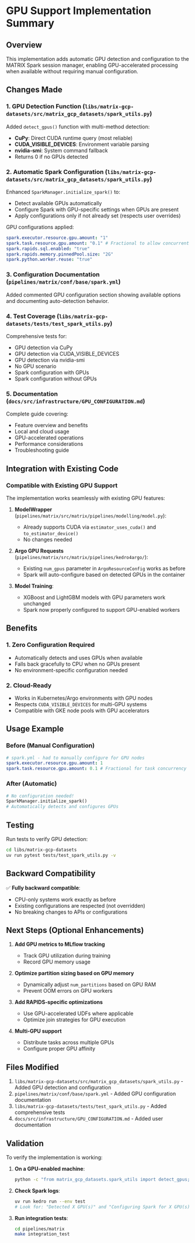# GPU Support Implementation Summary

## Overview

This implementation adds automatic GPU detection and configuration to the MATRIX Spark session manager, enabling GPU-accelerated processing when available without requiring manual configuration.

## Changes Made

### 1. GPU Detection Function (`libs/matrix-gcp-datasets/src/matrix_gcp_datasets/spark_utils.py`)

Added `detect_gpus()` function with multi-method detection:

- **CuPy**: Direct CUDA runtime query (most reliable)
- **CUDA_VISIBLE_DEVICES**: Environment variable parsing
- **nvidia-smi**: System command fallback
- Returns 0 if no GPUs detected

### 2. Automatic Spark Configuration (`libs/matrix-gcp-datasets/src/matrix_gcp_datasets/spark_utils.py`)

Enhanced `SparkManager.initialize_spark()` to:

- Detect available GPUs automatically
- Configure Spark with GPU-specific settings when GPUs are present
- Apply configurations only if not already set (respects user overrides)

GPU configurations applied:

```yaml
spark.executor.resource.gpu.amount: "1"
spark.task.resource.gpu.amount: "0.1" # Fractional to allow concurrent tasks
spark.rapids.sql.enabled: "true"
spark.rapids.memory.pinnedPool.size: "2G"
spark.python.worker.reuse: "true"
```

### 3. Configuration Documentation (`pipelines/matrix/conf/base/spark.yml`)

Added commented GPU configuration section showing available options and documenting auto-detection behavior.

### 4. Test Coverage (`libs/matrix-gcp-datasets/tests/test_spark_utils.py`)

Comprehensive tests for:

- GPU detection via CuPy
- GPU detection via CUDA_VISIBLE_DEVICES
- GPU detection via nvidia-smi
- No GPU scenario
- Spark configuration with GPUs
- Spark configuration without GPUs

### 5. Documentation (`docs/src/infrastructure/GPU_CONFIGURATION.md`)

Complete guide covering:

- Feature overview and benefits
- Local and cloud usage
- GPU-accelerated operations
- Performance considerations
- Troubleshooting guide

## Integration with Existing Code

### Compatible with Existing GPU Support

The implementation works seamlessly with existing GPU features:

1. **ModelWrapper** (`pipelines/matrix/src/matrix/pipelines/modelling/model.py`):

   - Already supports CUDA via `estimator_uses_cuda()` and `to_estimator_device()`
   - No changes needed

2. **Argo GPU Requests** (`pipelines/matrix/src/matrix/pipelines/kedro4argo/`):

   - Existing `num_gpus` parameter in `ArgoResourceConfig` works as before
   - Spark will auto-configure based on detected GPUs in the container

3. **Model Training**:
   - XGBoost and LightGBM models with GPU parameters work unchanged
   - Spark now properly configured to support GPU-enabled workers

## Benefits

### 1. Zero Configuration Required

- Automatically detects and uses GPUs when available
- Falls back gracefully to CPU when no GPUs present
- No environment-specific configuration needed

### 2. Cloud-Ready

- Works in Kubernetes/Argo environments with GPU nodes
- Respects `CUDA_VISIBLE_DEVICES` for multi-GPU systems
- Compatible with GKE node pools with GPU accelerators

## Usage Example

### Before (Manual Configuration)

```yaml
# spark.yml - had to manually configure for GPU nodes
spark.executor.resource.gpu.amount: 1
spark.task.resource.gpu.amount: 0.1 # Fractional for task concurrency
```

### After (Automatic)

```python
# No configuration needed!
SparkManager.initialize_spark()
# Automatically detects and configures GPUs
```

## Testing

Run tests to verify GPU detection:

```bash
cd libs/matrix-gcp-datasets
uv run pytest tests/test_spark_utils.py -v
```

## Backward Compatibility

✅ **Fully backward compatible**:

- CPU-only systems work exactly as before
- Existing configurations are respected (not overridden)
- No breaking changes to APIs or configurations

## Next Steps (Optional Enhancements)

1. **Add GPU metrics to MLflow tracking**

   - Track GPU utilization during training
   - Record GPU memory usage

2. **Optimize partition sizing based on GPU memory**

   - Dynamically adjust `num_partitions` based on GPU RAM
   - Prevent OOM errors on GPU workers

3. **Add RAPIDS-specific optimizations**

   - Use GPU-accelerated UDFs where applicable
   - Optimize join strategies for GPU execution

4. **Multi-GPU support**
   - Distribute tasks across multiple GPUs
   - Configure proper GPU affinity

## Files Modified

1. `libs/matrix-gcp-datasets/src/matrix_gcp_datasets/spark_utils.py` - Added GPU detection and configuration
2. `pipelines/matrix/conf/base/spark.yml` - Added GPU configuration documentation
3. `libs/matrix-gcp-datasets/tests/test_spark_utils.py` - Added comprehensive tests
4. `docs/src/infrastructure/GPU_CONFIGURATION.md` - Added user documentation

## Validation

To verify the implementation is working:

1. **On a GPU-enabled machine**:

   ```bash
   python -c "from matrix_gcp_datasets.spark_utils import detect_gpus; print(f'GPUs: {detect_gpus()}')"
   ```

2. **Check Spark logs**:

   ```bash
   uv run kedro run --env test
   # Look for: "Detected X GPU(s)" and "Configuring Spark for X GPU(s)"
   ```

3. **Run integration tests**:
   ```bash
   cd pipelines/matrix
   make integration_test
   ```
